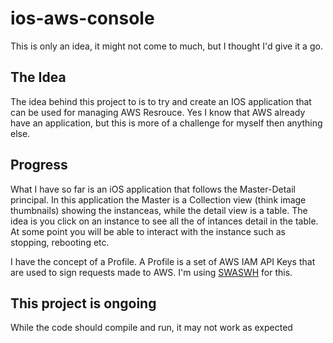 # ios-aws-console
This is only an idea, it might not come to much, but I thought I'd give it a go.

## The Idea
The idea behind this project to is to try and create an IOS application that can be used for managing AWS Resrouce. Yes I know that AWS already have
an application, but this is more of a challenge for myself then anything else.

## Progress
What I have so far is an iOS application that follows the Master-Detail principal. In this application the Master is a Collection view (think image thumbnails) showing the instanceas, while the detail view is a table. The idea is you click on an instance to see all the of intances detail in the table. At some point you will be able to interact with the instance such as stopping, rebooting etc.

I have the concept of a Profile. A Profile is a set of AWS IAM API Keys that are used to sign requests made to AWS. I'm using [SWASWH](https://github.com/ScottORLY/Swawsh) for this.

## This project is ongoing
While the code should compile and run, it may not work as expected 
